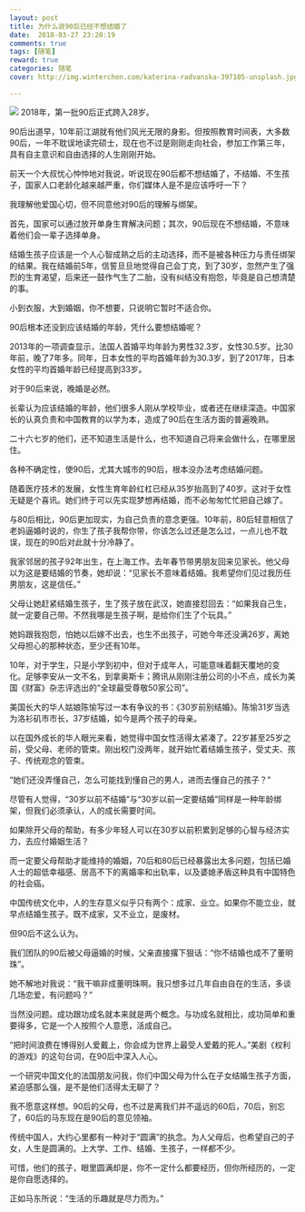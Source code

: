 ```yaml
---
layout: post
title: 为什么说90后已经不想结婚了
date:  2018-03-27 23:20:19
comments: true
tags: [随笔]
reward: true
categories: 随笔
cover: http://img.winterchen.com/katerina-radvanska-397105-unsplash.jpg

---
```



![](http://img.winterchen.com/katerina-radvanska-397105-unsplash.jpg)
2018年，第一批90后正式跨入28岁。

90后出道早，10年前江湖就有他们风光无限的身影。但按照教育时间表，大多数90后，一年不耽误地读完硕士，现在也不过是刚刚走向社会，参加工作第三年，具有自主意识和自由选择的人生刚刚开始。
<!--  more  -->
前天一个大叔忧心忡忡地对我说，听说现在90后都不想结婚了，不结婚、不生孩子，国家人口老龄化越来越严重，你们媒体人是不是应该呼吁一下？

我理解他爱国心切，但不同意他对90后的理解与绑架。

首先，国家可以通过放开单身生育解决问题；其次，90后现在不想结婚，不意味着他们会一辈子选择单身。

结婚生孩子应该是一个人心智成熟之后的主动选择，而不是被各种压力与责任绑架的结果。我在结婚前5年，信誓旦旦地觉得自己会丁克，到了30岁，忽然产生了强烈的生育渴望，后来还一鼓作气生了二胎，没有纠结没有抱怨，毕竟是自己想清楚的事。

小到衣服，大到婚姻，你不想要，只说明它暂时不适合你。

90后根本还没到应该结婚的年龄，凭什么要想结婚呢？




2013年的一项调查显示，法国人首婚平均年龄为男性32.3岁，女性30.5岁。比30年前，晚了7年多。同年，日本女性的平均首婚年龄为30.3岁，到了2017年，日本女性的平均首婚年龄已经提高到33岁。

对于90后来说，晚婚是必然。

长辈认为应该结婚的年龄，他们很多人刚从学校毕业，或者还在继续深造。中国家长的认真负责和中国教育的以学为本，造成了90后在生活方面的普遍晚熟。

二十六七岁的他们，还不知道生活是什么，也不知道自己将来会做什么，在哪里居住。

各种不确定性，使90后，尤其大城市的90后，根本没办法考虑结婚问题。

随着医疗技术的发展，女性生育年龄红杠已经从35岁抬高到了40岁。这对于女性无疑是个喜讯。她们终于可以先实现梦想再结婚，而不必匆匆忙忙把自己嫁了。

与80后相比，90后更加现实，为自己负责的意念更强。10年前，80后轻意相信了老妈逼婚时说的，你生了孩子我帮你带，你该怎么过还是怎么过，一点儿也不耽误，现在的90后对此就十分冷静了。




我家邻居的孩子92年出生，在上海工作。去年春节带男朋友回来见家长。他父母以为这是要结婚的节奏，她却说：“见家长不意味着结婚。我希望你们见过我历任男朋友，这是信任。”

父母让她赶紧结婚生孩子，生了孩子放在武汉，她直接怼回去：“如果我自己生，就一定要自己带。不然我哪是生孩子啊，是给你们生了个玩具。”

她妈跟我抱怨，怕她以后嫁不出去，也生不出孩子，可她今年还没满26岁，离她父母担心的那种状态，至少还有10年。

10年，对于学生，只是小学到初中，但对于成年人，可能意味着翻天覆地的变化。足够李安从一文不名，到拿奥斯卡；腾讯从刚刚注册公司的小不点，成长为美国《财富》杂志评选出的“全球最受尊敬50家公司”。
 
美国长大的华人姑娘陈愉写过一本有争议的书：《30岁前别结婚》。陈愉31岁当选为洛衫矶市市长，37岁结婚，如今是两个孩子的母亲。

以在国外成长的华人眼光来看，她觉得中国女性活得太紧凑了。22岁甚至25岁之前，受父母、老师的管束。刚出校门没两年，就开始忙着结婚生孩子，受丈夫、孩子、传统观念的管束。

“她们还没弄懂自己，怎么可能找到懂自己的男人，进而去懂自己的孩子？”

尽管有人觉得，“30岁以前不结婚”与“30岁以前一定要结婚”同样是一种年龄绑架，但我们必须承认，人的成长需要时间。

如果除开父母的帮助，有多少年轻人可以在30岁以前积累到足够的心智与经济实力，去应付婚姻生活？

而一定要父母帮助才能维持的婚姻，70后和80后已经暴露出太多问题，包括已婚人士的超低幸福感、居高不下的离婚率和出轨率，以及婆媳矛盾这种具有中国特色的社会癌。
 


中国传统文化中，人的生存意义似乎只有两个：成家、业立。如果你不能立业，就早点结婚生孩子。既不成家，又不业立，是废材。

但90后不这么认为。

我们团队的90后被父母逼婚的时候，父亲直接撂下狠话：“你不结婚也成不了董明珠”。

她不解地对我说：“我干嘛非成董明珠啊。我只想多过几年自由自在的生活，多谈几场恋爱，有问题吗？”

当然没问题。成功跟功成名就本来就是两个概念。与功成名就相比，成功简单和重要得多，它是一个人按照个人意愿，活成自己。

“把时间浪费在博得别人爱戴上，你会成为世界上最受人爱戴的死人。”美剧《权利的游戏》的这句台词，在90后中深入人心。

一个研究中国文化的法国朋友问我，你们中国父母为什么在子女结婚生孩子方面，紧迫感那么强，是不是他们活得太无聊了？

我不愿意这样想。90后的父母，也不过是离我们并不遥远的60后，70后，别忘了，60后的马东现在是90后的意见领袖。

传统中国人，大约心里都有一种对于“圆满”的执念。为人父母后，也希望自己的子女，人生是圆满的。上大学、工作、结婚、生孩子，一样都不少。

可惜，他们的孩子，眼里圆满却是，你不一定什么都要经历，但你所经历的，一定是你自愿选择的。

正如马东所说：“生活的乐趣就是尽力而为。”